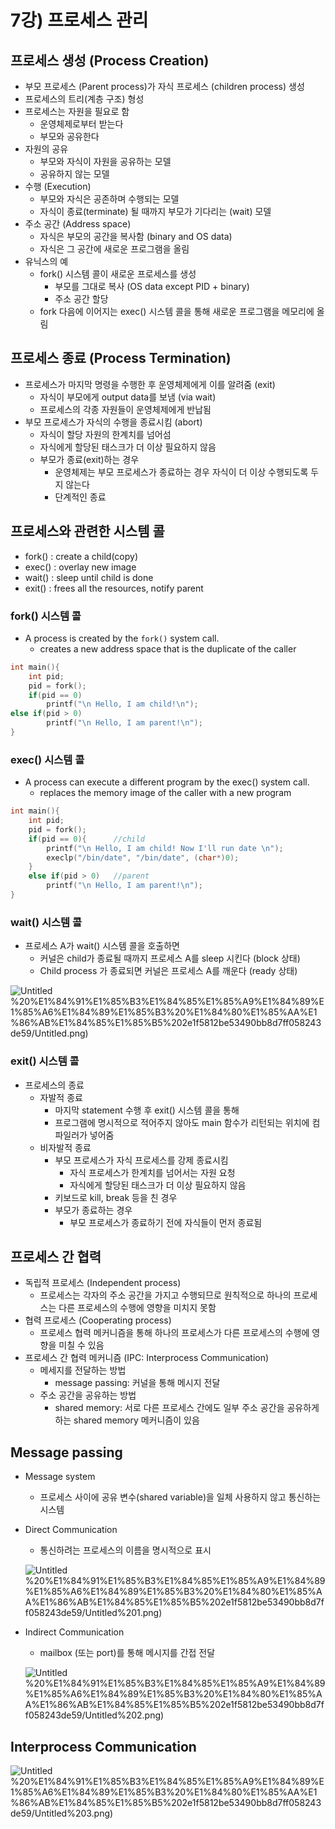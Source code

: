 # 7강) 프로세스 관리

## 프로세스 생성 (Process Creation)

- 부모 프로세스 (Parent process)가 자식 프로세스 (children process) 생성
- 프로세스의 트리(계층 구조) 형성
- 프로세스는 자원을 필요로 함
    - 운영체제로부터 받는다
    - 부모와 공유한다
- 자원의 공유
    - 부모와 자식이 자원을 공유하는 모델
    - 공유하지 않는 모델
- 수행 (Execution)
    - 부모와 자식은 공존하며 수행되는 모델
    - 자식이 종료(terminate) 될 때까지 부모가 기다리는 (wait) 모델
- 주소 공간 (Address space)
    - 자식은 부모의 공간을 복사함 (binary and OS data)
    - 자식은 그 공간에 새로운 프로그램을 올림
- 유닉스의 예
    - fork() 시스템 콜이 새로운 프로세스를 생성
        - 부모를 그대로 복사 (OS data except PID + binary)
        - 주소 공간 할당
    - fork 다음에 이어지는 exec() 시스템 콜을 통해 새로운 프로그램을 메모리에 올림

## 프로세스 종료 (Process Termination)

- 프로세스가 마지막 명령을 수행한 후 운영체제에게 이를 알려줌 (exit)
    - 자식이 부모에게 output data를 보냄 (via wait)
    - 프로세스의 각종 자원들이 운영체제에게 반납됨
- 부모 프로세스가 자식의 수행을 종료시킴 (abort)
    - 자식이 할당 자원의 한계치를 넘어섬
    - 자식에게 할당된 태스크가 더 이상 필요하지 않음
    - 부모가 종료(exit)하는 경우
        - 운영체제는 부모 프로세스가 종료하는 경우 자식이 더 이상 수행되도록 두지 않는다
        - 단계적인 종료

## 프로세스와 관련한 시스템 콜

- fork() : create a child(copy)
- exec() : overlay new image
- wait() : sleep until child is done
- exit() : frees all the resources, notify parent

### fork() 시스템 콜

- A process is created by the `fork()` system call.
    - creates a new address space that is the duplicate of the caller

```c
int main(){
	int pid;
	pid = fork();
	if(pid == 0)
		printf("\n Hello, I am child!\n");
else if(pid > 0)
		printf("\n Hello, I am parent!\n");
}
```

### exec() 시스템 콜

- A process can execute a different program by the exec() system call.
    - replaces the memory image of the caller with a new program

```c
int main(){
	int pid;
	pid = fork();
	if(pid == 0){      //child
		printf("\n Hello, I am child! Now I'll run date \n");
		execlp("/bin/date", "/bin/date", (char*)0);
	}
	else if(pid > 0)   //parent
		printf("\n Hello, I am parent!\n");
}
```

### wait() 시스템 콜

- 프로세스 A가 wait() 시스템 콜을 호출하면
    - 커널은 child가 종료될 때까지 프로세스 A를 sleep 시킨다 (block 상태)
    - Child process 가 종료되면 커널은 프로세스 A를 깨운다 (ready 상태)

![Untitled](7%E1%84%80%E1%85%A1%E1%86%BC)%20%E1%84%91%E1%85%B3%E1%84%85%E1%85%A9%E1%84%89%E1%85%A6%E1%84%89%E1%85%B3%20%E1%84%80%E1%85%AA%E1%86%AB%E1%84%85%E1%85%B5%202e1f5812be53490bb8d7ff058243de59/Untitled.png)

### exit() 시스템 콜

- 프로세스의 종료
    - 자발적 종료
        - 마지막 statement 수행 후 exit() 시스템 콜을 통해
        - 프로그램에 명시적으로 적어주지 않아도 main 함수가 리턴되는 위치에 컴파일러가 넣어줌
    - 비자발적 종료
        - 부모 프로세스가 자식 프로세스를 강제 종료시킴
            - 자식 프로세스가 한계치를 넘어서는 자원 요청
            - 자식에게 할당된 태스크가 더 이상 필요하지 않음
        - 키보드로 kill, break 등을 친 경우
        - 부모가 종료하는 경우
            - 부모 프로세스가 종료하기 전에 자식들이 먼저 종료됨

## 프로세스 간 협력

- 독립적 프로세스 (Independent process)
    - 프로세스는 각자의 주소 공간을 가지고 수행되므로 원칙적으로 하나의 프로세스는 다른 프로세스의 수행에 영향을 미치지 못함
- 협력 프로세스 (Cooperating process)
    - 프로세스 협력 메커니즘을 통해 하나의 프로세스가 다른 프로세스의 수행에 영향을 미칠 수 있음
- 프로세스 간 협력 메커니즘 (IPC: Interprocess Communication)
    - 메세지를 전달하는 방법
        - message passing: 커널을 통해 메시지 전달
    - 주소 공간을 공유하는 방법
        - shared memory: 서로 다른 프로세스 간에도 일부 주소 공간을 공유하게 하는 shared memory 메커니즘이 있음

## Message passing

- Message system
    - 프로세스 사이에 공유 변수(shared variable)을 일체 사용하지 않고 통신하는 시스템
- Direct Communication
    - 통신하려는 프로세스의 이름을 명시적으로 표시
    
    ![Untitled](7%E1%84%80%E1%85%A1%E1%86%BC)%20%E1%84%91%E1%85%B3%E1%84%85%E1%85%A9%E1%84%89%E1%85%A6%E1%84%89%E1%85%B3%20%E1%84%80%E1%85%AA%E1%86%AB%E1%84%85%E1%85%B5%202e1f5812be53490bb8d7ff058243de59/Untitled%201.png)
    
- Indirect Communication
    - mailbox (또는 port)를 통해 메시지를 간접 전달
    
    ![Untitled](7%E1%84%80%E1%85%A1%E1%86%BC)%20%E1%84%91%E1%85%B3%E1%84%85%E1%85%A9%E1%84%89%E1%85%A6%E1%84%89%E1%85%B3%20%E1%84%80%E1%85%AA%E1%86%AB%E1%84%85%E1%85%B5%202e1f5812be53490bb8d7ff058243de59/Untitled%202.png)
    

## Interprocess Communication

![Untitled](7%E1%84%80%E1%85%A1%E1%86%BC)%20%E1%84%91%E1%85%B3%E1%84%85%E1%85%A9%E1%84%89%E1%85%A6%E1%84%89%E1%85%B3%20%E1%84%80%E1%85%AA%E1%86%AB%E1%84%85%E1%85%B5%202e1f5812be53490bb8d7ff058243de59/Untitled%203.png)